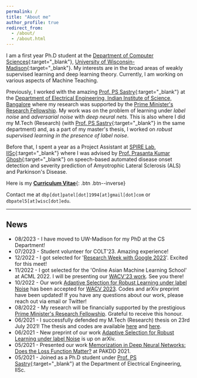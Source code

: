 ```yaml
---
permalink: /
title: "About me"
author_profile: true
redirect_from: 
  - /about/
  - /about.html
---
```

<!-- excerpt: "About me"
-->

I am a first year Ph.D student at the [Department of Computer Sciences](https://cs.wisc.edu){:target="_blank"}, [University of Wisconsin-Madison](https://wisc.edu/){:target="_blank"}. My interests are in the broad areas of weakly supervised learning and deep learning theory. Currently, I am working on various aspects of Machine Teaching.

Previously, I worked with the amazing [Prof. PS Sastry](https://ee.iisc.ac.in/sastry-p-s/){:target="_blank"} at the [Department of Electrical Engineering, Indian Institute of Science, Bangalore](https://ee.iisc.ac.in) where my research was supported by the [Prime Minister's Research Fellowship](https://www.pmrf.in/). My work was on the problem of learning under _label noise_ and _adversarial noise_ with _deep neural nets_. This is also where I did my M.Tech (Research) (with [Prof. PS Sastry](https://ee.iisc.ac.in/sastry-p-s/){:target="_blank"} in the same department) and, as a part of my master's thesis, I worked on _robust supervised learning in the presence of label noise_.

Before that, I spent a year as a Project Assistant at [SPIRE Lab, IISc](https://spire.ee.iisc.ac.in/spire/){:target="_blank"} where I was advised by [Prof. Prasanta Kumar Ghosh](https://ee.iisc.ac.in/prasanta-kumar-ghosh/){:target="_blank"} on speech-based automated disease onset detection and severity prediction of Amyotrophic Lateral Sclerosis (ALS) and Parkinson's Disease.

Here is my [__Curriculum Vitae__](\files\deep-patel-cv.pdf){: .btn .btn--inverse}

Contact me at `dbp[dot]patel[dot]1994[at]gmail[dot]com` or `dbpatel5[at]wisc[dot]edu`.
<!--- I am also exploring the robustness properties of mammalian vision-inspired feedback mechanisms for deep neural networks. --->

----------------------------------------------------------------------------------------------------

News
---
* 08/2023 - I have moved to UW-Madison for my PhD at the CS Department!
* 07/2023 - Student volunteer for COLT'23. Amazing experience!
* 12/2022 - I got selected for '[Research Week with Google 2023](https://sites.google.com/view/researchweek2023/home)'. Excited for this meet!
* 11/2022 - I got selected for the 'Online Asian Machine Learning School' at ACML 2022. I will be presenting our [WACV'23 work](https://arxiv.org/abs/2106.15292). See you there!
* 10/2022 - Our work [Adaptive Selection for Robust Learning under label Noise](https://arxiv.org/abs/2106.15292) has been accepted for [WACV 2023](https://wacv2023.thecvf.com/home). Codes and arXiv preprint have been updated! If you have any questions about our work, please reach out via email or Twitter!
* 08/2022 - My research will be financially supported by the prestigious [Prime Minister's Research Fellowship](https://www.pmrf.in/). Grateful to receive this honour.
* 06/2021 - I successfully defended my M.Tech (Research) thesis on 23rd July 2021! The thesis and codes are available [here](https://dbp1994.github.io/files/deep-patel-iisc-masters-thesis.pdf) and [here](https://github.com/dbp1994/masters_thesis_codes).
* 06/2021 - New preprint of our work [Adaptive Selection for Robust Learning under label Noise](https://arxiv.org/abs/2106.15292) is up on arXiv.
* 05/2021 - Presented our work [Memorization in Deep Neural Networks: Does the Loss Function Matter?](https://link.springer.com/chapter/10.1007/978-3-030-75765-6_11) at PAKDD 2021.
* 05/2021 - Joined as a Ph.D student under [Prof. PS Sastry](https://ee.iisc.ac.in/sastry-p-s/){:target="_blank"} at the Department of Electrical Engineering, IISc.
